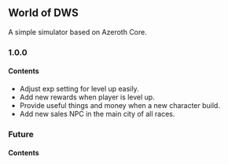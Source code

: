 ## World of DWS

A simple simulator based on Azeroth Core.

### 1.0.0

#### Contents

* Adjust exp setting for level up easily.
* Add new rewards when player is level up.
* Provide useful things and money when a new character build.
* Add new sales NPC in the main city of all races.


### Future

#### Contents